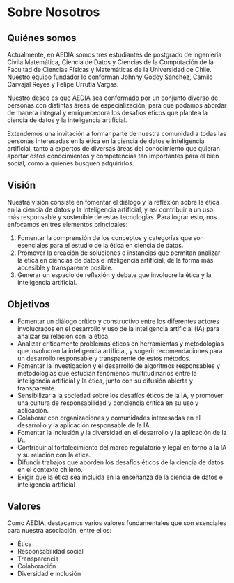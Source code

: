 # Sobre Nosotros

## Quiénes somos

Actualmente, en AEDIA somos tres estudiantes de postgrado de Ingeniería Civila Matemática, Ciencia de Datos y Ciencias de la Computación de la Facultad de Ciencias Físicas y Matemáticas de la Universidad de Chile. Nuestro equipo fundador lo conforman Johnny Godoy Sánchez, Camilo Carvajal Reyes y Felipe Urrutia Vargas.

Nuestro deseo es  que AEDIA sea conformado por un conjunto diverso de personas con distintas áreas de especialización, para que podamos abordar de manera integral y enriquecedora los desafíos éticos que plantea la ciencia de datos y la inteligencia artificial.

Extendemos una invitación a formar parte de nuestra comunidad a todas las personas interesadas en la ética en la ciencia de datos e inteligencia artificial, tanto a expertos de diversas áreas del conocimiento que quieran aportar estos conocimientos y competencias tan importantes para el bien social, como a quienes busquen adquirirlos.

## Visión

Nuestra visión consiste en fomentar el diálogo y la reflexión sobre la ética en la ciencia de datos y la inteligencia artificial, y así contribuir a un uso más responsable y sostenible de estas tecnologías. Para lograr esto, nos enfocamos en tres elementos principales:

1. Fomentar la comprensión de los conceptos y categorías que son esenciales para el estudio de la ética en ciencia de datos.
2. Promover la creación de soluciones e instancias que permitan analizar la ética en ciencias de datos e inteligencia artificial, de la forma más accesible y transparente posible.
3. Generar un espacio de reflexión y debate que involucre la ética y la inteligencia artificial. 

## Objetivos

* Fomentar un diálogo crítico y constructivo entre los diferentes actores involucrados en el desarrollo y uso de la inteligencia artificial (IA) para analizar su relación con la ética.
* Analizar críticamente problemas éticos en herramientas y metodologías que involucren la inteligencia artificial, y sugerir recomendaciones para un desarrollo responsable y transparente de estos métodos.
* Fomentar la investigación y el desarrollo de algoritmos responsables y metodologías que estudian fenómenos multitudinarios entre la inteligencia artificial y la ética, junto con su difusión abierta y transparente.
* Sensibilizar a la sociedad sobre los desafíos éticos de la IA, y promover una cultura de responsabilidad y conciencia crítica en su uso y aplicación.
* Colaborar con organizaciones y comunidades interesadas en el desarrollo y la aplicación responsable de la IA.
* Fomentar la inclusión y la diversidad en el desarrollo y la aplicación de la IA. 
* Contribuir al fortalecimiento del marco regulatorio y legal en torno a la IA y su relación con la ética.
* Difundir trabajos que aborden los desafíos éticos de la ciencia de datos en el contexto chileno.
* Exigir que la ética sea incluida en la enseñanza de la ciencia de datos e inteligencia artificial

## Valores

Como AEDIA, destacamos varios valores fundamentales que son esenciales para nuestra asociación, entre ellos:

* Ética
* Responsabilidad social
* Transparencia
* Colaboración
* Diversidad e inclusión
